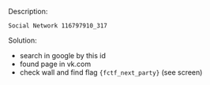 Description:
```
Social Network 116797910_317
```

Solution:
- search in google by this id
- found page in vk.com
- check wall and find flag `{fctf_next_party}` (see screen)




